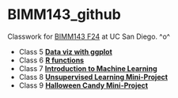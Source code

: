 # BIMM143_github
Classwork for [BIMM143 F24](https://bioboot.github.io/bimm143_F24/) at UC San Diego.
^o^

- Class 5 [**Data viz with ggplot**](https://github.com/Shellyujia/BIMM143_github/blob/main/BIMM%20143%20Class%205/class05.md)
- Class 6 [**R functions**](https://github.com/Shellyujia/BIMM143_github/blob/main/BIMM%20143%20Class%206/Class%206%20R%20Functions.md)
- Class 7 [**Introduction to Machine Learning**](https://github.com/Shellyujia/BIMM143_github/blob/main/BIMM%20143%20Class%207/Class%207-%20Machine%20Learning%20I.md)
- Class 8 [**Unsupervised Learning Mini-Project**](https://github.com/Shellyujia/BIMM143_github/blob/main/BIMM%20143%20Class%208%20/Class%208%20Mini-project.md)
- Class 9 [**Halloween Candy Mini-Project**](https://github.com/Shellyujia/BIMM143_github/blob/main/BIMM%20143%20Class%209%20/Halloween%20Candy%20Project.md)


